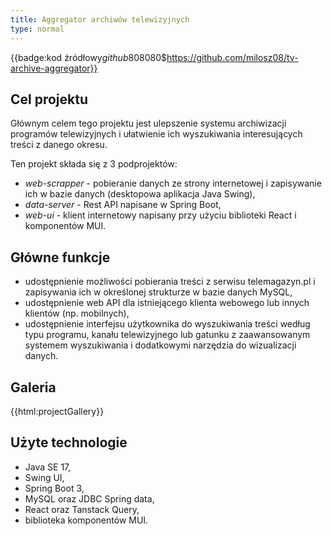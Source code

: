 ```yaml
---
title: Aggregator archiwów telewizyjnych
type: normal
---
```


{{badge:kod źródłowy$github$808080$https://github.com/milosz08/tv-archive-aggregator}}

## Cel projektu

Głównym celem tego projektu jest ulepszenie systemu archiwizacji programów telewizyjnych i ułatwienie ich wyszukiwania
interesujących treści z danego okresu.

Ten projekt składa się z 3 podprojektów:

- *web-scrapper* - pobieranie danych ze strony internetowej i zapisywanie ich w bazie danych (desktopowa aplikacja Java
  Swing),
- *data-server* - Rest API napisane w Spring Boot,
- *web-ui* - klient internetowy napisany przy użyciu biblioteki React i komponentów MUI.

## Główne funkcje

- udostępnienie możliwości pobierania treści z serwisu telemagazyn.pl i zapisywania ich w określonej strukturze w bazie
  danych MySQL,
- udostępnienie web API dla istniejącego klienta webowego lub innych klientów (np. mobilnych),
- udostępnienie interfejsu użytkownika do wyszukiwania treści według typu programu, kanału telewizyjnego lub gatunku z
  zaawansowanym systemem wyszukiwania i dodatkowymi narzędzia do wizualizacji danych.

## Galeria

{{html:projectGallery}}

## Użyte technologie

- Java SE 17,
- Swing UI,
- Spring Boot 3,
- MySQL oraz JDBC Spring data,
- React oraz Tanstack Query,
- biblioteka komponentów MUI.
